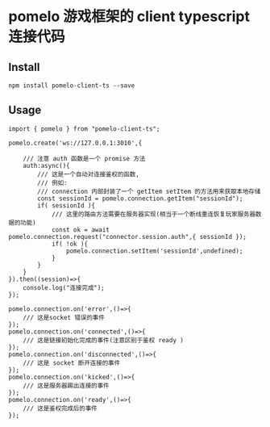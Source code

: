 # pomelo 游戏框架的 client typescript 连接代码

## Install

    npm install pomelo-client-ts --save

## Usage

    import { pomelo } from "pomelo-client-ts";

    pomelo.create('ws://127.0.0.1:3010',{

        /// 注意 auth 函数是一个 promise 方法
        auth:async(){
            /// 这是一个自动对连接鉴权的函数,
            /// 例如: 
            /// connection 内部封装了一个 getItem setItem 的方法用来获取本地存储
            const sessionId = pomelo.connection.getItem("sessionId");
            if( sessionId ){
                /// 这里的路由方法需要在服务器实现(相当于一个断线重连恢复玩家服务器数据的功能)
                const ok = await pomelo.connection.request("connector.session.auth",{ sessionId });
                if( !ok ){
                    pomelo.connection.setItem('sessionId',undefined);
                }
            }
        }
    }).then((session)=>{
        console.log("连接完成");
    });

    pomelo.connection.on('error',()=>{
        /// 这是socket 错误的事件
    });
    pomelo.connection.on('connected',()=>{
        /// 这是链接初始化完成的事件(注意区别于鉴权 ready )
    });
    pomelo.connection.on('disconnected',()=>{
        /// 这是 socket 断开连接的事件
    });
    pomelo.connection.on('kicked',()=>{
        /// 这是服务器踢出连接的事件
    });
    pomelo.connection.on('ready',()=>{
        /// 这是鉴权完成后的事件
    });
